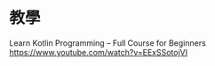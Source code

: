 # 教學
Learn Kotlin Programming – Full Course for Beginners
https://www.youtube.com/watch?v=EExSSotojVI
